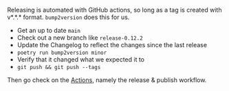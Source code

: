 Releasing is automated with GitHub actions, so long as a tag is created with v*.*.\* format. `bump2version` does this for us.

-   Get an up to date `main`
-   Check out a new branch like `release-0.12.2`
-   Update the Changelog to reflect the changes since the last release
-   `poetry run bump2version minor`
-   Verify that it changed what we expected it to
-   `git push && git push --tags`

Then go check on the [Actions](https://github.com/rgbkrk/chatlab/actions), namely the release & publish workflow.

